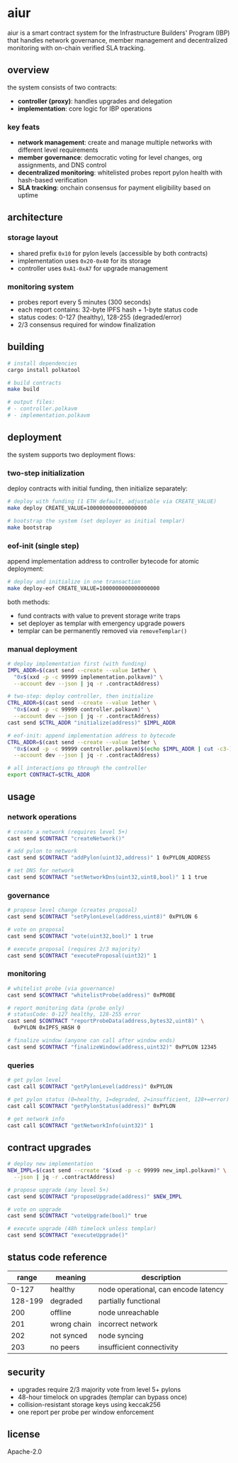 # aiur

aiur is a smart contract system for the Infrastructure Builders' Program (IBP)
that handles network governance, member management and decentralized monitoring
with on-chain verified SLA tracking.

## overview

the system consists of two contracts:
- **controller (proxy)**: handles upgrades and delegation
- **implementation**: core logic for IBP operations

### key feats

- **network management**: create and manage multiple networks with different level requirements
- **member governance**: democratic voting for level changes, org assignments, and DNS control
- **decentralized monitoring**: whitelisted probes report pylon health with hash-based verification
- **SLA tracking**: onchain consensus for payment eligibility based on uptime

## architecture

### storage layout
- shared prefix `0x10` for pylon levels (accessible by both contracts)
- implementation uses `0x20-0x40` for its storage
- controller uses `0xA1-0xA7` for upgrade management

### monitoring system
- probes report every 5 minutes (300 seconds)
- each report contains: 32-byte IPFS hash + 1-byte status code
- status codes: 0-127 (healthy), 128-255 (degraded/error)
- 2/3 consensus required for window finalization

## building

```bash
# install dependencies
cargo install polkatool

# build contracts
make build

# output files:
# - controller.polkavm
# - implementation.polkavm
```

## deployment

the system supports two deployment flows:

### two-step initialization
deploy contracts with initial funding, then initialize separately:

```bash
# deploy with funding (1 ETH default, adjustable via CREATE_VALUE)
make deploy CREATE_VALUE=1000000000000000000

# bootstrap the system (set deployer as initial templar)
make bootstrap
```

### eof-init (single step)
append implementation address to controller bytecode for atomic deployment:

```bash
# deploy and initialize in one transaction
make deploy-eof CREATE_VALUE=1000000000000000000
```

both methods:
- fund contracts with value to prevent storage write traps
- set deployer as templar with emergency upgrade powers
- templar can be permanently removed via `removeTemplar()`

### manual deployment

```bash
# deploy implementation first (with funding)
IMPL_ADDR=$(cast send --create --value 1ether \
  "0x$(xxd -p -c 99999 implementation.polkavm)" \
  --account dev --json | jq -r .contractAddress)

# two-step: deploy controller, then initialize
CTRL_ADDR=$(cast send --create --value 1ether \
  "0x$(xxd -p -c 99999 controller.polkavm)" \
  --account dev --json | jq -r .contractAddress)
cast send $CTRL_ADDR "initialize(address)" $IMPL_ADDR

# eof-init: append implementation address to bytecode
CTRL_ADDR=$(cast send --create --value 1ether \
  "0x$(xxd -p -c 99999 controller.polkavm)$(echo $IMPL_ADDR | cut -c3-)" \
  --account dev --json | jq -r .contractAddress)

# all interactions go through the controller
export CONTRACT=$CTRL_ADDR
```

## usage

### network operations

```bash
# create a network (requires level 5+)
cast send $CONTRACT "createNetwork()"

# add pylon to network
cast send $CONTRACT "addPylon(uint32,address)" 1 0xPYLON_ADDRESS

# set DNS for network
cast send $CONTRACT "setNetworkDns(uint32,uint8,bool)" 1 1 true
```

### governance

```bash
# propose level change (creates proposal)
cast send $CONTRACT "setPylonLevel(address,uint8)" 0xPYLON 6

# vote on proposal
cast send $CONTRACT "vote(uint32,bool)" 1 true

# execute proposal (requires 2/3 majority)
cast send $CONTRACT "executeProposal(uint32)" 1
```

### monitoring

```bash
# whitelist probe (via governance)
cast send $CONTRACT "whitelistProbe(address)" 0xPROBE

# report monitoring data (probe only)
# statusCode: 0-127 healthy, 128-255 error
cast send $CONTRACT "reportProbeData(address,bytes32,uint8)" \
  0xPYLON 0xIPFS_HASH 0

# finalize window (anyone can call after window ends)
cast send $CONTRACT "finalizeWindow(address,uint32)" 0xPYLON 12345
```

### queries

```bash
# get pylon level
cast call $CONTRACT "getPylonLevel(address)" 0xPYLON

# get pylon status (0=healthy, 1=degraded, 2=insufficient, 128+=error)
cast call $CONTRACT "getPylonStatus(address)" 0xPYLON

# get network info
cast call $CONTRACT "getNetworkInfo(uint32)" 1
```

## contract upgrades

```bash
# deploy new implementation
NEW_IMPL=$(cast send --create "$(xxd -p -c 99999 new_impl.polkavm)" \
  --json | jq -r .contractAddress)

# propose upgrade (any level 5+)
cast send $CONTRACT "proposeUpgrade(address)" $NEW_IMPL

# vote on upgrade
cast send $CONTRACT "voteUpgrade(bool)" true

# execute upgrade (48h timelock unless templar)
cast send $CONTRACT "executeUpgrade()"
```

## status code reference

| range | meaning | description |
|-------|---------|-------------|
| 0-127 | healthy | node operational, can encode latency |
| 128-199 | degraded | partially functional |
| 200 | offline | node unreachable |
| 201 | wrong chain | incorrect network |
| 202 | not synced | node syncing |
| 203 | no peers | insufficient connectivity |

## security

- upgrades require 2/3 majority vote from level 5+ pylons
- 48-hour timelock on upgrades (templar can bypass once)
- collision-resistant storage keys using keccak256
- one report per probe per window enforcement

## license

Apache-2.0
